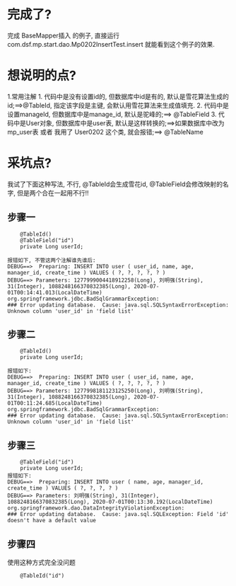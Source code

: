 # 完成了?
完成 BaseMapper插入 的例子, 直接运行 com.dsf.mp.start.dao.Mp0202InsertTest.insert 就能看到这个例子的效果.

# 想说明的点?
1.常用注解
    1. 代码中是没有设置id的, 但数据库中id是有的, 默认是雪花算法生成的id;==>@TableId, 指定该字段是主键, 会默认用雪花算法来生成值填充.
    2. 代码中是设置manageId, 但数据库中是manage_id, 默认是驼峰的;==> @TableField
    3. 代码中是User对象, 但数据库中是user表, 默认是这样转换的;==>如果数据库中改为mp_user表 或者 我用了 User0202 这个类, 就会报错;==> @TableName

# 采坑点?
我试了下面这种写法, 不行, @TableId会生成雪花id, @TableField会修改映射的名字, 但是两个合在一起用不行!!
## 步骤一
```
    @TableId()
    @TableField("id")
    private Long userId;

报错如下, 不管这两个注解谁先谁后:
DEBUG==>  Preparing: INSERT INTO user ( user_id, name, age, manager_id, create_time ) VALUES ( ?, ?, ?, ?, ? ) 
DEBUG==> Parameters: 1277999004418912258(Long), 刘明强(String), 31(Integer), 1088248166370832385(Long), 2020-07-01T00:14:41.013(LocalDateTime)
org.springframework.jdbc.BadSqlGrammarException: 
### Error updating database.  Cause: java.sql.SQLSyntaxErrorException: Unknown column 'user_id' in 'field list'
```
## 步骤二
```
    @TableId()
    private Long userId;

报错如下:
DEBUG==>  Preparing: INSERT INTO user ( user_id, name, age, manager_id, create_time ) VALUES ( ?, ?, ?, ?, ? ) 
DEBUG==> Parameters: 1277998181123125250(Long), 刘明强(String), 31(Integer), 1088248166370832385(Long), 2020-07-01T00:11:24.685(LocalDateTime)
org.springframework.jdbc.BadSqlGrammarException: 
### Error updating database.  Cause: java.sql.SQLSyntaxErrorException: Unknown column 'user_id' in 'field list'
```
## 步骤三
```
    @TableField("id")
    private Long userId;
报错如下:
DEBUG==>  Preparing: INSERT INTO user ( name, age, manager_id, create_time ) VALUES ( ?, ?, ?, ? ) 
DEBUG==> Parameters: 刘明强(String), 31(Integer), 1088248166370832385(Long), 2020-07-01T00:13:30.192(LocalDateTime)
org.springframework.dao.DataIntegrityViolationException: 
### Error updating database.  Cause: java.sql.SQLException: Field 'id' doesn't have a default value
```
## 步骤四
使用这种方式完全没问题
```
    @TableId("id")
```